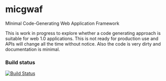 micgwaf
=======

MInimal Code-Generating Web Application Framework

This is work in progress to explore whether a code generating approach is suitable for web 1.0 applications.
This is not ready for production use and APIs will change all the time without notice.
Also the code is very dirty and documentation is minimal.

### Build status

[![Build Status](https://buildhive.cloudbees.com/job/thomasfox/job/micgwaf/badge/icon)](https://buildhive.cloudbees.com/job/thomasfox/job/micgwaf/)

